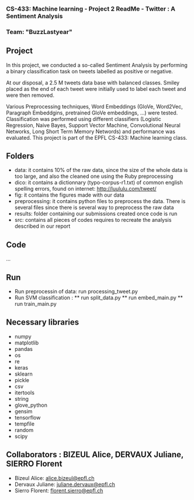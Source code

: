 ### CS-433: Machine learning - Project 2 ReadMe - Twitter : A Sentiment Analysis
### Team: "BuzzLastyear" 

## Project 
In this project, we conducted a so-called Sentiment Analysis by performing a binary classification task on tweets labelled as positive or negative. 

At our disposal, a 2.5 M tweets data base with balanced classes. Smiley placed as the end of each tweet were initially used to label each tweet and were then removed.

Various Preprocessing techniques, Word Embeddings (GloVe, Word2Vec, Paragraph Embeddgins, pretrained GloVe embeddings, ...) were tested. Classification was performed using different classifiers (Logistic Regression, Naive Bayes, Support Vector Machine, Convolutional Neural Networks, Long Short Term Memory Networds) and performance was evaluated.
This project is part of the EPFL CS-433: Machine learning class.

## Folders
* data: it contains 10% of the raw data, since the size of the whole data is too large, and also the cleaned one using the Ruby preprocessing
* dico: it contains a dictionnary (typo-corpus-r1.txt) of common english spelling errors, found on internet: http://luululu.com/tweet/
* fig: it contains the figures made with our data
* preprocessing: it contains python files to preprocess the data. There is several files since there is several way to preprocess the raw data
* results: folder containing our submissions created once code is run
* src: contains all pieces of codes requires to recreate the analysis described in our report

## Code  
...

## Run
* Run preprocessin of data: run processing_tweet.py
* Run SVM classification : 
  ** run split_data.py 
  ** run embed_main.py 
  ** run train_main.py

## Necessary libraries
* numpy
* matplotlib
* pandas
* os
* re
* keras
* sklearn
* pickle
* csv
* itertools
* string
* glove_python 
* gensim
* tensorflow
* tempfile
* random
* scipy

## Collaborators : BIZEUL Alice, DERVAUX Juliane, SIERRO Florent
* Bizeul Alice:	 	alice.bizeul@epfl.ch
* Dervaux Juliane:	juliane.dervaux@epfl.ch
* Sierro Florent:	florent.sierro@epfl.ch
